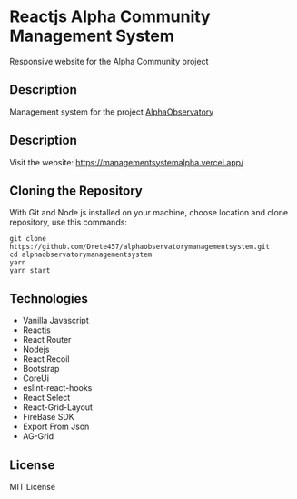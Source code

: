# Reactjs Alpha Community Management System

Responsive website for the Alpha Community project

## Description

Management system for the project [AlphaObservatory](https://www.alphaobservatory.org/en/ "AlphaObservatory")

## Description
Visit the website: https://managementsystemalpha.vercel.app/

## Cloning the Repository
With Git and Node.js installed on your machine, choose location and clone repository, use this commands:

```
git clone https://github.com/Drete457/alphaobservatorymanagementsystem.git
cd alphaobservatorymanagementsystem
yarn
yarn start
```

## Technologies

- Vanilla Javascript
- Reactjs
- React Router
- Nodejs
- React Recoil
- Bootstrap
- CoreUi
- eslint-react-hooks
- React Select
- React-Grid-Layout
- FireBase SDK
- Export From Json
- AG-Grid

## License
MIT License
